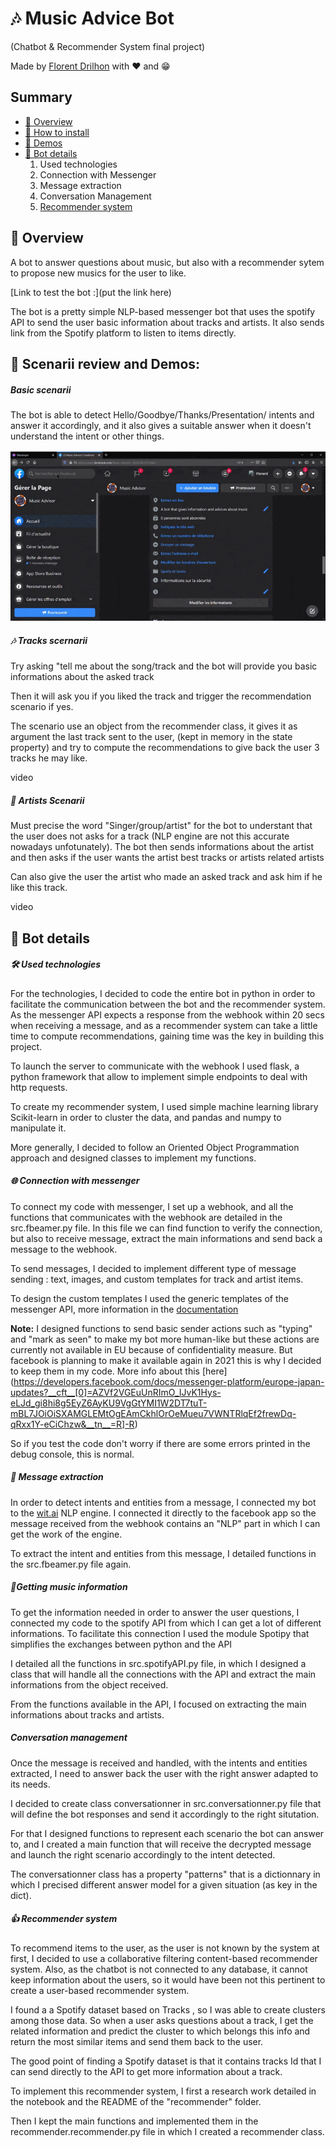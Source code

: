 # 🎶 Music Advice Bot

(Chatbot & Recommender System final project)

Made by [Florent Drilhon](https://github.com/florentdrilhon) with ❤ and 😁


## Summary

- [🎯 Overview](#-overview)
- [📝 How to install](#-how-to-install)
- [👀 Demos](#-scenarii-review-and-demos)
- [🤖 Bot details](#-project-details)
   1. Used technologies
   2. Connection with Messenger
   3. Message extraction
   4. Conversation Management
   5. [Recommender system](#-recommender-system)


## 🎯 Overview

A bot to answer questions about music, but also with a recommender sytem to propose new musics for the user to like.

[Link to test the bot :](put the link here) 

The bot is a pretty simple NLP-based messenger bot that uses the spotify API to send the user basic information about tracks and artists. It also sends link from the Spotify platform to listen to items directly.



## 👀 Scenarii review and Demos:




##### Basic scenarii

The bot is able to detect Hello/Goodbye/Thanks/Presentation/ intents and answer it accordingly, and it also gives a suitable answer when it doesn't understand the intent or other things. 

![](./images/basic-scenarii-demo.gif)

##### 🎶 Tracks scernarii

Try asking "tell me about the song/track <trackName> and the bot will provide you basic informations about the asked track

Then it will ask you if you liked the track and trigger the recommendation scenario if yes. 

The scenario use an object from the recommender class, it gives it as argument the last track sent to the user, (kept in memory in the state property) and try to compute the recommendations to give back the user 3 tracks he may like.

video


##### 🎤 Artists Scenarii

Must precise the word "Singer/group/artist" for the bot to understant that the user does not asks for a track (NLP engine are not this accurate nowadays unfotunately).
The bot then sends informations about the artist and then asks if the user wants the artist best tracks or artists related artists

Can also give the user the artist who made an asked track and ask him if he like this track.

video


## 🤖 Bot details


##### 🛠 Used technologies

For the technologies, I decided to code the entire bot in python in order to facilitate the communication between the bot and the recommender system. As the messenger API expects a response from the webhook within 20 secs when receiving a message, and as a recommender system can take a little time to compute recommendations, gaining time was the key in building this project.

To launch the server to communicate with the webhook I used flask, a python framework that allow to implement simple endpoints to deal with http requests.

To create my recommender system, I used simple machine learning library Scikit-learn in order to cluster the data, and pandas and numpy to manipulate it.

More generally, I decided to follow an Oriented Object Programmation approach and designed classes to implement my functions.

##### 🌐 Connection with messenger

To connect my code with messenger, I set up a webhook, and all the functions that communicates with the webhook are detailed in the src.fbeamer.py file. In this file we can find function to verify the connection, but also to receive message, extract the main informations and send back a message to the webhook.

To send messages, I decided to implement different type of message sending : text, images, and custom templates for track and artist items.

To design the custom templates I used the generic templates of the messenger API, more information in the [documentation](https://developers.facebook.com/docs/messenger-platform/send-messages/template/generic/)

**Note:** I designed functions to send basic sender actions such as "typing" and "mark as seen" to make my bot more human-like but these actions are currently not available in EU because of confidentiality measure. But facebook is planning to make it available again in 2021 this is why I decided to keep them in my code. More info about this [here] (https://developers.facebook.com/docs/messenger-platform/europe-japan-updates?__cft__[0]=AZVf2VGEuUnRImO_IJvK1Hys-eLJd_gi8hi8g5EyZ6AyKU9VgGtYMI1W2DT7tuT-mBL7JOiOiSXAMGLEMtOgEAmCkhlOrOeMueu7VWNTRlqEf2frewDq-qRxx1Y-eCiChzw&__tn__=R]-R)

So if you test the code don't worry if there are some errors printed in the debug console, this is normal.

##### 📩 Message extraction

In order to detect intents and entities from a message, I connected my bot to the [wit.ai](https://wit.ai/) NLP engine. I connected it directly to the facebook app so the message received from the webhook contains an "NLP" part in which I can get the work of the engine.

To extract the intent and entities from this message, I detailed functions in the src.fbeamer.py file again.


##### 🎸Getting music information

To get the information needed in order to answer the user questions, I connected my code to the spotify API from which I can get a lot of different informations. To facilitate this connection I used the module Spotipy that simplifies the exchanges between python and the API

I detailed all the functions in src.spotifyAPI.py file, in which I designed a class that will handle all the connections with the API and extract the main informations from the object received.

From the functions available in the API, I focused on extracting the main informations about tracks and artists.

##### Conversation management

Once the message is received and handled, with the intents and entities extracted, I need to answer back the user with the right answer adapted to its needs.

I decided to create class conversationner in src.conversationner.py file that will define the bot responses and send it accordingly to the right situtation.

For that I designed functions to represent each scenario the bot can answer to, and I created a main function that will receive the decrypted message and launch the right scenario accordingly to the intent detected.

The conversationner class has a property "patterns" that is a dictionnary in which I precised different answer model for a given situation (as key in the dict).


##### 👍 Recommender system 

To recommend items to the user, as the user is not known by the system at first, I decided to use a collaborative filtering content-based recommender system. Also, as the chatbot is not connected to any database, it cannot keep information about the users, so it would have been not this pertinent to create a user-based recommender system.

I found a a Spotify dataset based on Tracks , so I was able to create clusters among those data. So when a user asks questions about a track, I get the related information and predict the cluster to which belongs this info and return the most similar items and send them back to the user.

The good point of finding a Spotify dataset is that it contains tracks Id that I can send directly to the API to get more information about a track.

To implement this recommender system, I first a research work detailed in the notebook and the README of the "recommender" folder. 

Then I kept the main functions and implemented them in the recommender.recommender.py file in which I created a recommender class.



